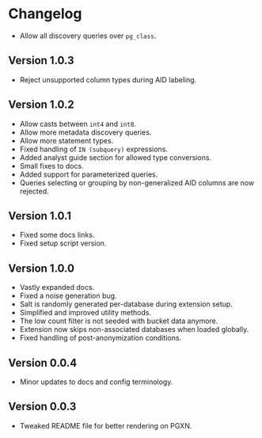 # Changelog
  - Allow all discovery queries over `pg_class`.

## Version 1.0.3
  - Reject unsupported column types during AID labeling.

## Version 1.0.2
  - Allow casts between `int4` and `int8`.
  - Allow more metadata discovery queries.
  - Allow more statement types.
  - Fixed handling of `IN (subquery)` expressions.
  - Added analyst guide section for allowed type conversions.
  - Small fixes to docs.
  - Added support for parameterized queries.
  - Queries selecting or grouping by non-generalized AID columns are now rejected.

## Version 1.0.1
  - Fixed some docs links.
  - Fixed setup script version.

## Version 1.0.0

- Vastly expanded docs.
- Fixed a noise generation bug.
- Salt is randomly generated per-database during extension setup.
- Simplified and improved utility methods.
- The low count filter is not seeded with bucket data anymore.
- Extension now skips non-associated databases when loaded globally.
- Fixed handling of post-anonymization conditions.

## Version 0.0.4

- Minor updates to docs and config terminology.

## Version 0.0.3

- Tweaked README file for better rendering on PGXN.
